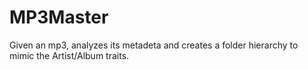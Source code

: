 MP3Master
=========

Given an mp3, analyzes its metadeta and creates a folder hierarchy to mimic the Artist/Album traits.
